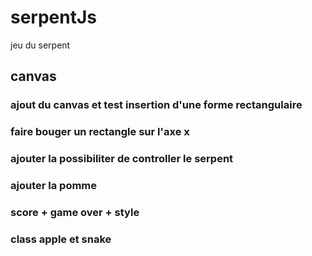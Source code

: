 # serpentJs

jeu du serpent

## canvas

### ajout du canvas et test insertion d'une forme rectangulaire

### faire bouger un rectangle sur l'axe x

### ajouter la possibiliter de controller le serpent

### ajouter la pomme

### score + game over + style

### class apple et snake
